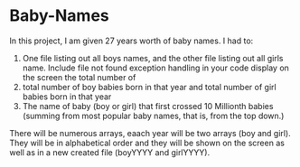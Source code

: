 # Baby-Names
In this project, I am given 27 years worth of baby names. I had to: 
1) One file listing out all boys names, and the other file listing out all girls name. Include file not found exception handling in your code 
display on the screen the total number of
2) total number of boy babies born in that year and total number of girl babies born in that year
3) The name of baby (boy or girl) that first crossed 10 Millionth babies (summing from most popular baby names, that is, from the top down.)

There will be numerous arrays, eaach year will be two arrays (boy and girl).
They will be in alphabetical order and they will be shown on the screen as well as in a new created file (boyYYYY and girlYYYY).
